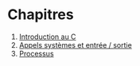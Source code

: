 # Chapitres

1. [Introduction au C](https://iutinfomontp-m2101.github.io/cours/cours01.html)
1. [Appels systèmes et entrée / sortie](https://iutinfomontp-m2101.github.io/cours/cours02.html)
1. [Processus](https://iutinfomontp-m2101.github.io/cours/cours03.html)